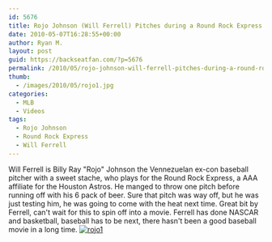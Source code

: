 ```yaml
---
id: 5676
title: Rojo Johnson (Will Ferrell) Pitches during a Round Rock Express Game
date: 2010-05-07T16:28:55+00:00
author: Ryan M.
layout: post
guid: https://backseatfan.com/?p=5676
permalink: /2010/05/rojo-johnson-will-ferrell-pitches-during-a-round-rock-express/
thumb:
  - /images/2010/05/rojo1.jpg
categories:
  - MLB
  - Videos
tags:
  - Rojo Johnson
  - Round Rock Express
  - Will Ferrell
---
```


<div class="entry">
  <p>
  </p>

  <p>
    Will Ferrell is Billy Ray "Rojo" Johnson the Vennezuelan ex-con baseball pitcher with a sweet stache, who plays for the Round Rock Express, a AAA affiliate for the Houston Astros. He manged to throw one pitch before running off with his 6 pack of beer. Sure that pitch was way off, but he was just testing him, he was going to come with the heat next time. Great bit by Ferrell, can't wait for this to spin off into a movie. Ferrell has done NASCAR and basketball, baseball has to be next, there hasn't been a good baseball movie in a long time. <a href="/images/2010/05/rojo1.jpg"><img class="aligncenter size-full wp-image-5677" title="rojo1" src="/images/2010/05/rojo1.jpg" alt="rojo1" width="420" height="560" srcset="/images/2010/05/rojo1.jpg 420w, /images/2010/05/rojo1-225x300.jpg 225w" sizes="(max-width: 420px) 100vw, 420px" /></a>
  </p>
</div>
